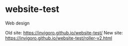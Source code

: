 # website-test
Web design

Old site: https://invigoro.github.io/website-test/
New site: https://invigoro.github.io/website-test/roller-v2.html